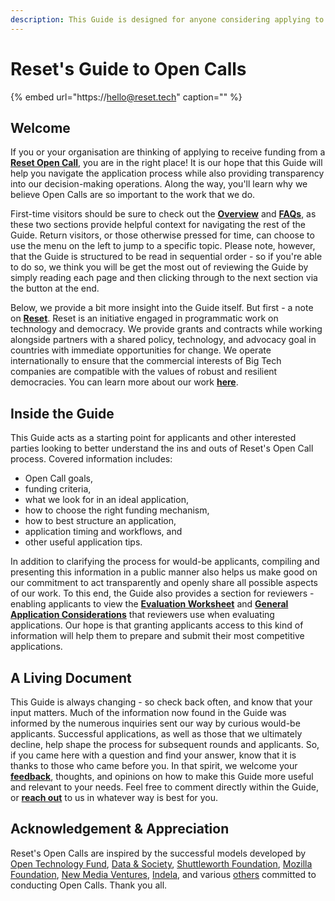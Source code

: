```yaml
---
description: This Guide is designed for anyone considering applying to a Reset Open Call.
---
```


# Reset's Guide to Open Calls

{% embed url="https://hello@reset.tech" caption="" %}

## Welcome

If you or your organisation are thinking of applying to receive funding from a [**Reset Open Call**](https://www.reset.tech/open-calls/), you are in the right place! It is our hope that this Guide will help you navigate the application process while also providing transparency into our decision-making operations. Along the way, you'll learn why we believe Open Calls are so important to the work that we do.

First-time visitors should be sure to check out the [**Overview**](https://guide.reset.tech/introduction) and [**FAQs**](https://guide.reset.tech/for-applicants/faq), as these two sections provide helpful context for navigating the rest of the Guide. Return visitors, or those otherwise pressed for time, can choose to use the menu on the left to jump to a specific topic. Please note, however, that the Guide is structured to be read in sequential order - so if you're able to do so, we think you will be get the most out of reviewing the Guide by simply reading each page and then clicking through to the next section via the button at the end.

Below, we provide a bit more insight into the Guide itself. But first - a note on [**Reset**](https://www.reset.tech/). Reset is an initiative engaged in programmatic work on technology and democracy. We provide grants and contracts while working alongside partners with a shared policy, technology, and advocacy goal in countries with immediate opportunities for change. We operate internationally to ensure that the commercial interests of Big Tech companies are compatible with the values of robust and resilient democracies. You can learn more about our work [**here**](https://www.reset.tech/work/).

## Inside the Guide

This Guide acts as a starting point for applicants and other interested parties looking to better understand the ins and outs of Reset's Open Call process. Covered information includes:

* Open Call goals, 
* funding criteria, 
* what we look for in an ideal application, 
* how to choose the right funding mechanism, 
* how to best structure an application, 
* application timing and workflows, and 
* other useful application tips. 

In addition to clarifying the process for would-be applicants,  compiling and presenting this information in a public manner also helps us make good on our commitment to act transparently and openly share all possible aspects of our work. To this end, the Guide also provides a section for reviewers - enabling applicants to view the [**Evaluation Worksheet**](https://guide.reset.tech/for-reviewers/evaluation-worksheet) and [**General Application Considerations**](https://guide.reset.tech/for-reviewers/general-application-considerations) that reviewers use when evaluating applications. Our hope is that granting applicants access to this kind of information will help them to prepare and submit their most competitive applications.

## A Living Document

This Guide is always changing - so check back often, and know that your input matters. Much of the information now found in the Guide was informed by the numerous inquiries sent our way by curious would-be applicants. Successful applications, as well as those that we ultimately decline, help shape the process for subsequent rounds and applicants. So, if you came here with a question and find your answer, know that it is thanks to those who came before you. In that spirit, we welcome your [**feedback**](https://guide.reset.tech/give-us-feedback), thoughts, and opinions on how to make this Guide more useful and relevant to your needs. Feel free to comment directly within the Guide, or [**reach out**](https://guide.reset.tech/give-us-feedback) to us in whatever way is best for you.

## Acknowledgement & Appreciation

Reset's Open Calls are inspired by the successful models developed by [Open Technology Fund](https://www.opentech.fund/), [Data & Society](https://datasociety.net/initiatives/fellows-program/), [Shuttleworth Foundation](https://www.shuttleworthfoundation.org/), [Mozilla Foundation](https://foundation.mozilla.org/en/fellowships/), [New Media Ventures](https://www.newmediaventures.org/), [Indela](https://indela.fund), and various [others](https://guide.opentech.fund/appendix-iv-alternative-sources-of-support) committed to conducting Open Calls. Thank you all.

